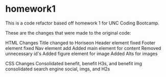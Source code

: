 # homework1
This is a code refactor based off homework 1 for UNC Coding Bootcamp. 

These are the changes that were made to the original code:

HTML Changes
Title changed to Horiseon
Header element fixed
Footer element fixed
Nav element add
Added main element for content 
Removed unnecessary id's
Added figure element for image
Added Alts for images

CSS Changes
Consolidated benefit, benefit H3s, and benefit img
consolidated search engine social, imgs, and H2s
